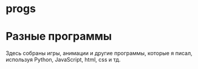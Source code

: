 # progs
# Разные программы
Здесь собраны игры, анимации и другие программы, которые я писал, используя Python, JavaScript, html, css и тд.
